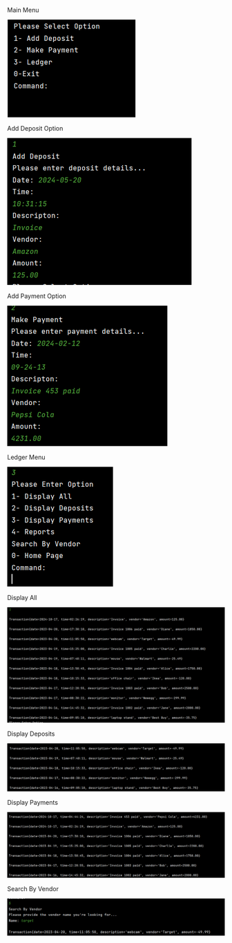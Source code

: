 Main Menu

![img.png](../../../../../img.png)


Add Deposit Option

![img_3.png](../../../../../img_3.png)

Add Payment Option

![img_2.png](../../Photos/img_2.png)

Ledger Menu

![img_1.png](../../../../../img_1.png)


Display All

![img.png](../../Photos/img.png)

Display Deposits

![img_3.png](../../Photos/img_3.png)

Display Payments

![img_4.png](../../Photos/img_4.png)

Search By Vendor

![img.png](../../../../../target/img.png)



